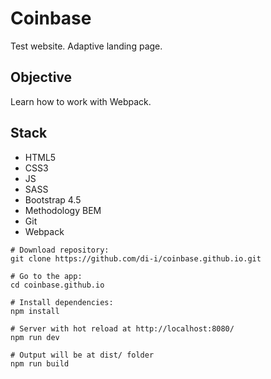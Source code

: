   # Coinbase
Test website. Adaptive landing page.

## Objective 
   Learn how to work with Webpack.
   
## Stack 

- HTML5
- CSS3
- JS
- SASS
- Bootstrap 4.5
- Methodology BEM
- Git
- Webpack


```
# Download repository:
git clone https://github.com/di-i/coinbase.github.io.git

# Go to the app:
cd coinbase.github.io

# Install dependencies:
npm install

# Server with hot reload at http://localhost:8080/
npm run dev

# Output will be at dist/ folder
npm run build
```
